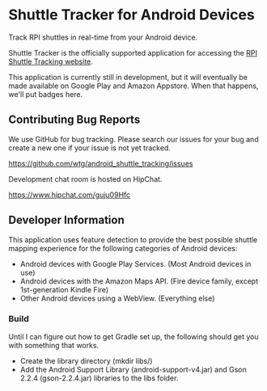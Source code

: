 # Shuttle Tracker for Android Devices

Track RPI shuttles in real-time from your Android device.

Shuttle Tracker is the officially supported application for accessing the [RPI Shuttle Tracking website](http://shuttles.rpi.edu/).

This application is currently still in development, but it will eventually be made available on Google Play and Amazon Appstore.  When that happens, we'll put badges here.

## Contributing Bug Reports

We use GitHub for bug tracking.  Please search our issues for your bug and create a new one if your issue is not yet tracked.

https://github.com/wtg/android_shuttle_tracking/issues

Development chat room is hosted on HipChat.

https://www.hipchat.com/guju09Hfc

## Developer Information

This application uses feature detection to provide the best possible shuttle mapping experience for the following categories of Android devices:

* Android devices with Google Play Services. (Most Android devices in use)
* Android devices with the Amazon Maps API. (Fire device family, except 1st-generation Kindle Fire)
* Other Android devices using a WebView.  (Everything else)

### Build

Until I can figure out how to get Gradle set up, the following should get you with something that works.

* Create the library directory (mkdir libs/)
* Add the Android Support Library (android-support-v4.jar) and Gson 2.2.4 (gson-2.2.4.jar) libraries to the libs folder.